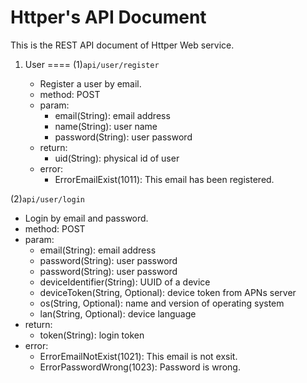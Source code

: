 # Httper's API Document
This is the REST API document of Httper Web service.

1. User
====
(1)`api/user/register`
   
   - Register a user by email.
   - method: POST
   - param: 
      - email(String): email address
      - name(String): user name
      - password(String): user password
   - return:
      - uid(String): physical id of user
   - error:
      - ErrorEmailExist(1011): This email has been registered.

(2)`api/user/login`
   
   - Login by email and password.
   - method: POST
   - param: 
      - email(String): email address
      - password(String): user password
      - password(String): user password
      - deviceIdentifier(String): UUID of a device
      - deviceToken(String, Optional): device token from APNs server
      - os(String, Optional): name and version of operating system 
      - lan(String, Optional): device language
   - return:
      - token(String): login token
   - error:
      - ErrorEmailNotExist(1021): This email is not exsit.
      - ErrorPasswordWrong(1023): Password is wrong.
